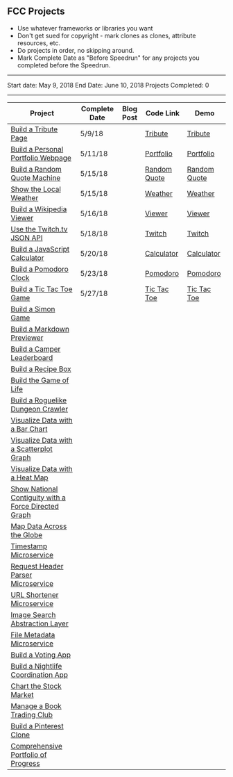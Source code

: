 ## FCC Projects

* Use whatever frameworks or libraries you want
* Don't get sued for copyright - mark clones as clones, attribute resources, etc.
* Do projects in order, no skipping around.
* Mark Complete Date as "Before Speedrun" for any projects you completed before the Speedrun.

---

Start date: May 9, 2018
End Date: June 10, 2018
Projects Completed: 0

---

| Project                                                                                     | Complete Date | Blog Post | Code Link                                                                                                            | Demo                                                                                      |
| ------------------------------------------------------------------------------------------- | ------------- | --------- | -------------------------------------------------------------------------------------------------------------------- | ----------------------------------------------------------------------------------------- |
| [Build a Tribute Page](./frontend/tribute-page)                                             | 5/9/18        |           | [Tribute](https://github.com/lacyjpr/react-speedrun/blob/master/src/containers/Frontend/TributePage/TributePage.jsx) | [Tribute](https://lacyjpr.github.io/react-speedrun/#/Frontend/TributePage)                |
| [Build a Personal Portfolio Webpage](.frontend/portfolio)                                   | 5/11/18       |           | [Portfolio](https://github.com/lacyjpr/react-speedrun/tree/master/src/containers/Frontend/PersonalPortfolioWebpage)  | [Portfolio](https://lacyjpr.github.io/react-speedrun/#/Frontend/PersonalPortfolioWebpage) |
| [Build a Random Quote Machine](./fcc/frontend/random-quote-machine)                         | 5/15/18       |           | [Random Quote](https://github.com/lacyjpr/react-speedrun/tree/master/src/containers/Frontend/RandomQuoteMachine)     | [Random Quote](https://lacyjpr.github.io/react-speedrun/#/Frontend/RandomQuoteMachine)    |
| [Show the Local Weather](./fcc/frontend/local-weather)                                      | 5/15/18       |           | [Weather](https://github.com/lacyjpr/react-speedrun/tree/master/src/containers/Frontend/LocalWeather)                | [Weather](https://lacyjpr.github.io/react-speedrun/#/Frontend/LocalWeather)               |
| [Build a Wikipedia Viewer](./fcc/frontend/wikipedia-viewer)                                 | 5/16/18       |           | [Viewer](https://github.com/lacyjpr/react-speedrun/tree/master/src/containers/Frontend/WikipediaViewer)              | [Viewer](https://lacyjpr.github.io/react-speedrun/#/Frontend/WikipediaViewer)             |
| [Use the Twitch.tv JSON API](./fcc/frontend/twitch-client)                                  | 5/18/18       |           | [Twitch](https://github.com/lacyjpr/react-speedrun/tree/master/src/containers/Frontend/Twitchtv)                     | [Twitch](https://lacyjpr.github.io/react-speedrun/#/Frontend/Twitchtv)                    |
| [Build a JavaScript Calculator](./fcc/frontend/calculator)                                  | 5/20/18       |           | [Calculator](https://github.com/lacyjpr/react-speedrun/tree/master/src/containers/Frontend/Calculator)               | [Calculator](https://lacyjpr.github.io/react-speedrun/#/Frontend/Calculator)              |
| [Build a Pomodoro Clock](./fcc/frontend/pomodoro-clock)                                     | 5/23/18       |           | [Pomodoro](https://github.com/lacyjpr/react-speedrun/tree/master/src/containers/Frontend/PomodoroClock)              | [Pomodoro](https://lacyjpr.github.io/react-speedrun/#/Frontend/PomodoroClock)             |
| [Build a Tic Tac Toe Game](./fcc/frontend/tictactoe-game)                                   | 5/27/18       |           | [Tic Tac Toe](https://github.com/lacyjpr/react-speedrun/tree/master/src/containers/Frontend/TicTacToeGame)           | [Tic Tac Toe](https://lacyjpr.github.io/react-speedrun/#/Frontend/TicTacToeGame)          |
| [Build a Simon Game](./fcc/frontend/simon-game)                                             |               |           |                                                                                                                      |                                                                                           |
| [Build a Markdown Previewer](./fcc/data-vis/markdown-previewer)                             |               |           |                                                                                                                      |                                                                                           |
| [Build a Camper Leaderboard](./fcc/data-vis/camper-leaderboard)                             |               |           |                                                                                                                      |                                                                                           |
| [Build a Recipe Box](./fcc/data-vis/recipe-box)                                             |               |           |                                                                                                                      |                                                                                           |
| [Build the Game of Life](./fcc/data-vis/game-of-life)                                       |               |           |                                                                                                                      |                                                                                           |
| [Build a Roguelike Dungeon Crawler](./fcc/data-vis/dungeon-crawler)                         |               |           |                                                                                                                      |                                                                                           |
| [Visualize Data with a Bar Chart](./fcc/data-vis/bar-chart)                                 |               |           |                                                                                                                      |                                                                                           |
| [Visualize Data with a Scatterplot Graph](./fcc/data-vis/scatterplot-graph)                 |               |           |                                                                                                                      |                                                                                           |
| [Visualize Data with a Heat Map](./fcc/data-vis/heat-map)                                   |               |           |                                                                                                                      |                                                                                           |
| [Show National Contiguity with a Force Directed Graph](./fcc/data-vis/force-directed-graph) |               |           |                                                                                                                      |                                                                                           |
| [Map Data Across the Globe](./fcc/data-vis/data-across-globe)                               |               |           |                                                                                                                      |                                                                                           |
| [Timestamp Microservice](./fcc/backend/api-timestamp)                                       |               |           |                                                                                                                      |                                                                                           |
| [Request Header Parser Microservice](./fcc/backend/api-request-header)                      |               |           |                                                                                                                      |                                                                                           |
| [URL Shortener Microservice](./fcc/backend/api-url-shortener)                               |               |           |                                                                                                                      |                                                                                           |
| [Image Search Abstraction Layer](./fcc/backend/api-image-search)                            |               |           |                                                                                                                      |                                                                                           |
| [File Metadata Microservice](./fcc/backend/api-file-metadata)                               |               |           |                                                                                                                      |                                                                                           |
| [Build a Voting App](./fcc/backend/app-voting)                                              |               |           |                                                                                                                      |                                                                                           |
| [Build a Nightlife Coordination App](./fcc/backend/app-nightlife)                           |               |           |                                                                                                                      |                                                                                           |
| [Chart the Stock Market](./fcc/backend/app-stock-market)                                    |               |           |                                                                                                                      |                                                                                           |
| [Manage a Book Trading Club](./fcc/backend/app-book-trading)                                |               |           |                                                                                                                      |                                                                                           |
| [Build a Pinterest Clone](./fcc/backend/app-pinterest-clone)                                |               |           |                                                                                                                      |                                                                                           |
| [Comprehensive Portfolio of Progress](./fcc/portfolio)                                      |               |           |                                                                                                                      |                                                                                           |
